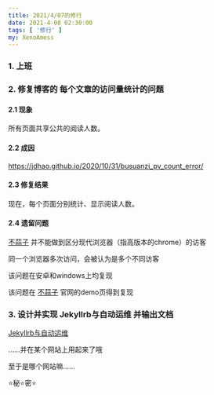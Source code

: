 ```yaml
---
title: 2021/4/07的修行
date: 2021-4-08 02:30:00
tags: [ '修行' ]
my: XenoAmess
---
```


### 1. 上班

### 2. 修复博客的 每个文章的访问量统计的问题

#### 2.1 现象

所有页面共享公共的阅读人数。

#### 2.2 成因

https://jdhao.github.io/2020/10/31/busuanzi_pv_count_error/

#### 2.3 修复结果

现在，每个页面分别统计、显示阅读人数。

#### 2.4 遗留问题

[不蒜子](http://busuanzi.ibruce.info/) 并不能做到区分现代浏览器（指高版本的chrome）的访客

同一个浏览器多次访问，会被认为是多个不同访客

该问题在安卓和windows上均复现

该问题在 [不蒜子](http://busuanzi.ibruce.info/) 官网的demo页得到复现

### 3. 设计并实现 Jekyllrb与自动运维 并输出文档

[Jekyllrb与自动运维](http://xenoamess.com/2021/04/07/20210407Jekyllrb与自动运维/)

……并在某个网站上用起来了哦

至于是哪个网站嘛……

⭐秘⭐密⭐
